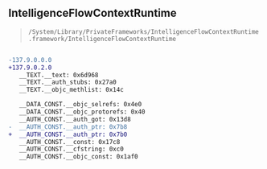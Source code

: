 ## IntelligenceFlowContextRuntime

> `/System/Library/PrivateFrameworks/IntelligenceFlowContextRuntime.framework/IntelligenceFlowContextRuntime`

```diff

-137.9.0.0.0
+137.9.0.2.0
   __TEXT.__text: 0x6d968
   __TEXT.__auth_stubs: 0x27a0
   __TEXT.__objc_methlist: 0x14c

   __DATA_CONST.__objc_selrefs: 0x4e0
   __DATA_CONST.__objc_protorefs: 0x40
   __AUTH_CONST.__auth_got: 0x13d8
-  __AUTH_CONST.__auth_ptr: 0x7b8
+  __AUTH_CONST.__auth_ptr: 0x7b0
   __AUTH_CONST.__const: 0x17c8
   __AUTH_CONST.__cfstring: 0xc0
   __AUTH_CONST.__objc_const: 0x1af0

```
